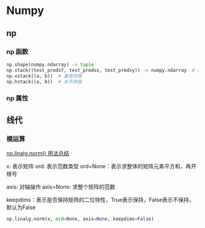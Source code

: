 # Numpy

## np

### np 函数

```python
np.shape(numpy.ndarray) -> tuple
np.stack((test_predsf, test_predsx, test_predsy)) -> numpy.ndarray  # default: axis=0
np.vstack((a, b))  # 垂直拼接
np.hstack((a, b))  # 水平拼接
```

### np 属性

## 线代

### 模运算

[np.linalg.norm() 用法总结](https://blog.csdn.net/silent1cat/article/details/120811844)

x: 表示矩阵
ord: 表示范数类型
ord=None：表示求整体的矩阵元素平方和，再开根号

axis: 对轴操作
axis=None: 求整个矩阵的范数

keepdims：表示是否保持矩阵的二位特性，True表示保持，False表示不保持，默认为False

```python
np.linalg.norm(x, ord=None, axis=None, keepdims=False)
```
